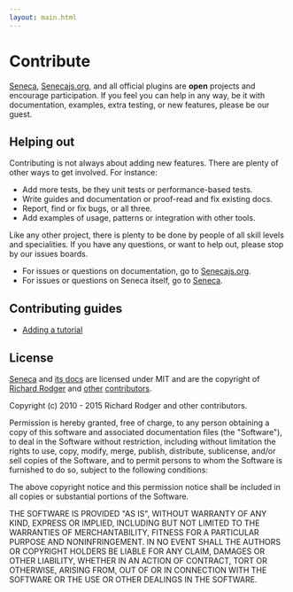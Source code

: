 ```yaml
---
layout: main.html
---
```


# Contribute
[Seneca][], [Senecajs.org][], and all official plugins are __open__ projects and encourage
participation. If you feel you can help in any way, be it with documentation, examples, extra
testing, or new features, please be our guest.

## Helping out
Contributing is not always about adding new features. There are plenty of other ways to get
involved. For instance:

- Add more tests, be they unit tests or performance-based tests.
- Write guides and documentation or proof-read and fix existing docs.
- Report, find or fix bugs, or all three.
- Add examples of usage, patterns or integration with other tools.

Like any other project, there is plenty to be done by people of all skill levels and specialities.
If you have any questions, or want to help out, please stop by our issues boards.

- For issues or questions on documentation, go to [Senecajs.org][org_issues].
- For issues or questions on Seneca itself, go to [Seneca][code_issues].

## Contributing guides

- [Adding a tutorial][]

## License
[Seneca][] and [its docs][senecajs.org] are licensed under MIT and
are the copyright of [Richard Rodger][] and [other][] [contributors][].

Copyright (c) 2010 - 2015 Richard Rodger and other contributors.

Permission is hereby granted, free of charge, to any person obtaining a copy
of this software and associated documentation files (the "Software"), to deal
in the Software without restriction, including without limitation the rights
to use, copy, modify, merge, publish, distribute, sublicense, and/or sell
copies of the Software, and to permit persons to whom the Software is
furnished to do so, subject to the following conditions:

The above copyright notice and this permission notice shall be included in
all copies or substantial portions of the Software.

THE SOFTWARE IS PROVIDED "AS IS", WITHOUT WARRANTY OF ANY KIND, EXPRESS OR
IMPLIED, INCLUDING BUT NOT LIMITED TO THE WARRANTIES OF MERCHANTABILITY,
FITNESS FOR A PARTICULAR PURPOSE AND NONINFRINGEMENT. IN NO EVENT SHALL THE
AUTHORS OR COPYRIGHT HOLDERS BE LIABLE FOR ANY CLAIM, DAMAGES OR OTHER
LIABILITY, WHETHER IN AN ACTION OF CONTRACT, TORT OR OTHERWISE, ARISING FROM,
OUT OF OR IN CONNECTION WITH THE SOFTWARE OR THE USE OR OTHER DEALINGS IN
THE SOFTWARE.

[Adding a tutorial]: ./adding-a-tutorial.html
[Seneca]: https://github.com/rjrodger/seneca
[Senecajs.org]: https://github.com/senecajs/senecajs.org
[code_issues]: https://github.com/rjrodger/seneca/issues
[org_issues]: https://github.com/senecajs/senecajs.org/issues
[other]: https://github.com/senecajs/senecajs.org/contributors
[contributors]: https://github.com/rjrodger/seneca/contributors
[Richard Rodger]: https://github.com/rjrodger

